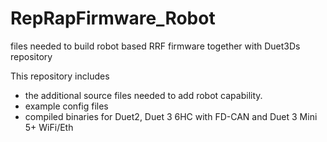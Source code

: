 # RepRapFirmware_Robot
files needed to build robot based RRF firmware together with Duet3Ds repository

This repository includes
- the additional source files needed to add robot capability.
- example config files
- compiled binaries for Duet2, Duet 3 6HC with FD-CAN and Duet 3 Mini 5+ WiFi/Eth
